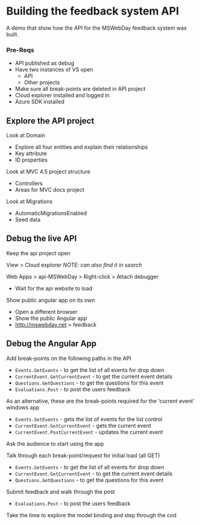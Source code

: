 
# Building the feedback system API
A demo that show how the API for the MSWebDay feedback system was built.

### Pre-Reqs
* API published as debug
* Have two instances of VS open
    * API
    * Other projects
* Make sure all break-points are deleted in API project
* Cloud explorer installed and logged in
* Azure SDK installed

## Explore the API project
Look at Domain
* Explore all four entities and explain their relationships
* Key attribute
* ID properties
		
Look at MVC 4.5 project structure
* Controllers
* Areas for MVC docs project

Look at Migrations
* AutomaticMigrationsEnabled
* Seed data
	
## Debug the live API
Keep the api project open

View > Cloud explorer
*NOTE: can also find it in search*

Web Apps > api-MSWebDay > Right-click > Attach debugger
* Wait for the api website to load
	
Show public angular app on its own
* Open a different browser
* Show the public Angular app
* http://mswebday.net > feedback

## Debug the Angular App
Add break-points on the following paths in the API
* `Events.GetEvents` - to get the list of all events for drop down
* `CurrentEvent.GetCurrentEvent` - to get the current event details
* `Questions.GetQuestions` - to get the questions for this event
* `Evaluations.Post` - to post the users feedback
		
As an alternative, these are the break-points required for the 'current event' windows app
* `Events.GetEvents` - gets the list of events for the list control
* `CurrentEvent.GetCurrentEvent` - gets the current event
* `CurrentEvent.PostCurrentEvent` - updates the current event

Ask the audience to start using the app

Talk through each break-point/request for initial load (all GET)
* `Events.GetEvents` - to get the list of all events for drop down
* `CurrentEvent.GetCurrentEvent` - to get the current event details
* `Questions.GetQuestions` - to get the questions for this event
	
Submit feedback and walk through the post
* `Evaluations.Post` - to post the users feedback

Take the time to explore the model binding and step through the cod